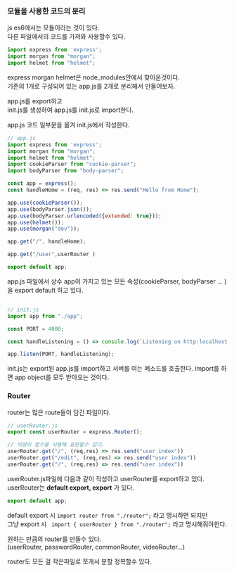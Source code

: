 ### 모듈을 사용한 코드의 분리

js es6에서는 모듈이라는 것이 있다.  
다른 파일에서의 코드를 가져와 사용할수 있다.  

```js
import express from 'express';
import morgan from "morgan";
import helmet from "helmet";
```  

express morgan helmet은 node_modules안에서 찾아온것이다.  
기존의 1개로 구성되어 있는 app.js를 2개로 분리해서 만들어보자.

app.js를 export하고    
init.js를 생성하여 app.js를 init.js로 import한다.  

app.js 코드 일부분을 옮겨 init.js에서 작성한다.  


```js
// app.js
import express from 'express';
import morgan from "morgan";
import helmet from "helmet";
import cookieParser from "cookie-parser";
import bodyParser from "body-parser";

const app = express();
const handleHome = (req, res) => res.send("Hello from Home");

app.use(cookieParser());
app.use(bodyParser.json());
app.use(bodyParser.urlencoded({extended: true}));
app.use(helmet());
app.use(morgan("dev"));

app.get("/", handleHome);

app.get("/user",userRouter )

export default app;

```

app.js 파일에서 상수 app이 가지고 있는 모든 속성(cookieParser, bodyParser ... )을 export default 하고 있다.


```js

// init.js
import app from "./app";

const PORT = 4000;

const handleListening = () => console.log(`Listening on http:localhost:${PORT}`);

app.listen(PORT, handleListening);

```

init.js는 export된 app.js를 import하고 서버를 여는 메소드를 호출한다.
import를 하면 app object를 모두 받아오는 것이다.  

### Router 

router는 많은 route들이 담긴 파일이다.

```js
// userRouter.js
export const userRouter = express.Router();

// 익명의 함수를 사용해 표현할수 있다.
userRouter.get("/", (req,res) => res.send("user index"))
userRouter.get("/edit", (req,res) => res.send("user index"))
userRouter.get("/", (req,res) => res.send("user index"))
```

userRouter.js파일에 다음과 같이 작성하고 userRouter를 export하고 있다.  
userRouter는 **default export, export** 가 있다.

```js
export default app;
```
default export 시 ```import router from "./router";``` 라고 명시하면 되지만  
그냥 export 시   ``` import { userRouter } from "./router";``` 라고 명시해줘야한다.  

원하는 만큼의 router를 만들수 있다.  
(userRouter, passwordRouter, commonRouter, videoRouter...) 

router도 모든 걸 작은파일로 쪼개서 분할 정복할수 있다.  
